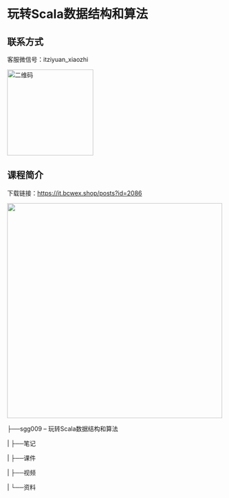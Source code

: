 # 玩转Scala数据结构和算法

## 联系方式

客服微信号：itziyuan_xiaozhi

<img src="https://ziyuanyun.oss-cn-guangzhou.aliyuncs.com/common/20240614073449/666b82192834a.jpg" width="200" height="200" alt="二维码">

## 课程简介

下载链接：https://it.bcwex.shop/posts?id=2086

<img src="https://ziyuanyun.oss-cn-guangzhou.aliyuncs.com/yun/20240515183645/6644903dcb10c.jpg" width="500" alt="">

  ├──sgg009 &#8211; 玩转Scala数据结构和算法

 | ├──笔记

 | ├──课件

 | ├──视频

 | └──资料

  